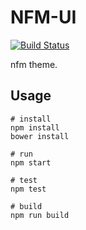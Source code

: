 # NFM-UI

[![Build Status][travis-image]][travis-url]

nfm theme.

## Usage

```shell
# install
npm install
bower install

# run
npm start

# test
npm test

# build
npm run build
```

[travis-image]: https://img.shields.io/travis/LionHL/nfm-ui.svg?style=flat-square
[travis-url]: https://travis-ci.org/LionHL/nfm-ui